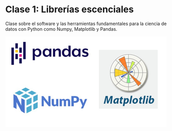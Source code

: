 # Clase 1: Librerías escenciales

Clase sobre el software y las herramientas fundamentales para la ciencia de datos con Python como Numpy, Matplotlib y Pandas.  

![foto](fotito.jpg)
